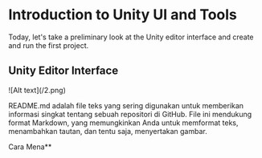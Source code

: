 # Introduction to Unity UI and Tools
Today, let's take a preliminary look at the Unity editor interface and create and run the first project.

<h2>Unity Editor Interface</h2>
![Alt text](/2.png)

README.md adalah file teks yang sering digunakan untuk memberikan informasi singkat tentang sebuah repositori di GitHub. File ini mendukung format Markdown, yang memungkinkan Anda untuk memformat teks, menambahkan tautan, dan tentu saja, menyertakan gambar.

Cara Mena**
